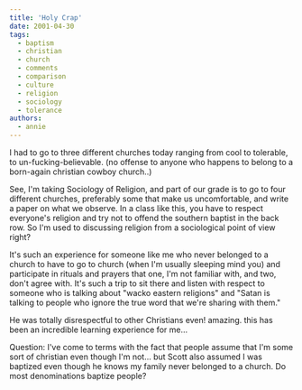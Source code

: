 ```yaml
---
title: 'Holy Crap'
date: 2001-04-30
tags:
  - baptism
  - christian
  - church
  - comments
  - comparison
  - culture
  - religion
  - sociology
  - tolerance
authors:
  - annie
---
```


I had to go to three different churches today ranging from cool to tolerable, to un-fucking-believable. (no offense to anyone who happens to belong to a born-again christian cowboy church..)

See, I'm taking Sociology of Religion, and part of our grade is to go to four different churches, preferably some that make us uncomfortable, and write a paper on what we observe. In a class like this, you have to respect everyone's religion and try not to offend the southern baptist in the back row. So I'm used to discussing religion from a sociological point of view right?

It's such an experience for someone like me who never belonged to a church to have to go to church (when I'm usually sleeping mind you) and participate in rituals and prayers that one, I'm not familiar with, and two, don't agree with. It's such a trip to sit there and listen with respect to someone who is talking about "wacko eastern religions" and "Satan is talking to people who ignore the true word that we're sharing with them."

He was totally disrespectful to other Christians even! amazing. this has been an incredible learning experience for me...

Question: I've come to terms with the fact that people assume that I'm some sort of christian even though I'm not... but Scott also assumed I was baptized even though he knows my family never belonged to a church. Do most denominations baptize people?
